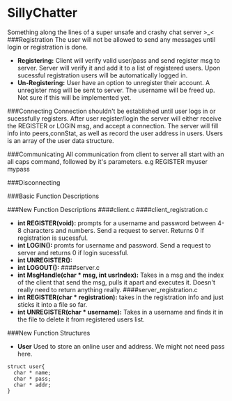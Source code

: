 # SillyChatter
Something along the lines of a super unsafe and crashy chat server >_&lt;
###Registration
The user will not be allowed to send any messages until login or registration is done. 
- **Registering:** Client will verify valid user/pass and send register msg to server. Server will verify it and add it to a list of registered users. Upon sucessful registration users will be automatically logged in.
- **Un-Registering:** User have an option to unregister their account. A unregister msg will be sent to server. The username will be freed up. Not sure if this will be implemented yet.

###Connecting
Connection shouldn't be established until user logs in or sucessfully registers. After user register/login the server will either receive the REGISTER or LOGIN msg, and accept a connection. The server will fill info into peers,connStat, as well as record the user address in users. Users is an array of the user data structure.

###Communicating
All communication from client to server all start with an all caps command, followed by it's parameters.
e.g REGISTER myuser mypass

###Disconnecting


###Basic Function Descriptions


###New Function Descriptions
####client.c
####client_registration.c
- **int REGISTER(void):** prompts for a username and password between 4-8 characters and numbers. Send a request to server. Returns 0 if registration is sucessful. 
- **int LOGIN():** promts for username and password. Send a request to server and returns 0 if login sucessful.
- **int UNREGISTER():**
- **int LOGOUT():**
####server.c
- **int MsgHandle(char * msg, int usrIndex):** Takes in a msg and the index of the client that send the msg, pulls it apart and executes it. Doesn't really need to return anything really.
####server_registration.c
- **int REGISTER(char * registration):** takes in the registration info and just sticks it into a file so far.
- **int UNREGISTER(char * username):** Takes in a username and finds it in the file to delete it from registered users list.


###New Function Structures
- **User** Used to store an online user and address. We might not need pass here.
```
struct user{
  char * name;
  char * pass;
  char * addr;
}
```
